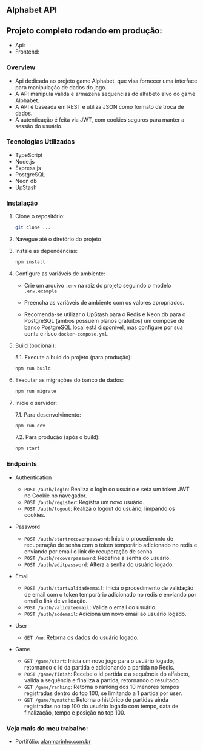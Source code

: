 ## Alphabet API

## Projeto completo rodando em produção: 
  - Api: 
  - Frontend: 

### Overview

- Api dedicada ao projeto game Alphabet, que visa fornecer uma interface para manipulação de dados do jogo.
- A API manipula valida e armazena sequencias do alfabeto alvo do game Alphabet.
- A API é baseada em REST e utiliza JSON como formato de troca de dados.
- A autenticação é feita via JWT, com cookies seguros para manter a sessão do usuário.

### Tecnologias Utilizadas
- TypeScript
- Node.js
- Express.js
- PostgreSQL
- Neon db
- UpStash

### Instalação
1. Clone o repositório:
   ```bash 
   git clone ...
   ```

2. Navegue até o diretório do projeto
3. Instale as dependências:
   ```bash
   npm install
   ```
4. Configure as variáveis de ambiente:
   - Crie um arquivo `.env` na raiz do projeto seguindo o modelo ``.env.example``
   - Preencha as variáveis de ambiente com os valores apropriados.

    - Recomenda-se utilizar o UpStash para o Redis e Neon db para o PostgreSQL (ambos possuem planos gratuitos) um compose de banco PostgreSQL local está disponível, mas configure por sua conta e risco ``docker-compose.yml``.
5. Build (opcional):

    5.1. Execute a buid do projeto (para produção):
    ```bash
    npm run build
    ```
6. Executar as migrações do banco de dados:
   ```bash
   npm run migrate
   ```
7. Inicie o servidor:

    7.1. Para desenvolvimento:
    ```bash
    npm run dev
    ```
      
    7.2. Para produção (após o build):
    ```bash
    npm start
    ```
### Endpoints
- Authentication
  - `POST /auth/login`: Realiza o login do usuário e seta um token JWT no Cookie no navegador.
  - `POST /auth/register`: Registra um novo usuário.
  - `POST /auth/logout`: Realiza o logout do usuário, limpando os cookies.

- Password
  - `POST /auth/startrecoverpassword`: Inicia o procediemnto de recuperação de senha com o token temporário adicionado no redis e enviando por email o link de recuperação de senha.
  - `POST /auth/recoverpassword`: Redefine a senha do usuário.
  - `POST /auth/editpassword`: Altera a senha do usuário logado.

- Email
  - `POST /auth/startvalidadeemail`: Inicia o procedimento de validação de email com o token temporário adicionado no redis e enviando por email o link de validação.
  - `POST /auth/validateemail`: Valida o email do usuário.
  - `POST /auth/addemail`: Adiciona um novo email ao usuário logado.

- User
  - `GET /me`: Retorna os dados do usuário logado.

- Game
  - `GET /game/start`: Inicia um novo jogo para o usuário logado, retornando o id da partida e adicionando a partida no Redis.
  - `POST /game/finish`: Recebe o id partida e a sequência do alfabeto, valida a sequência e finaliza a partida, retornando o resultado.
  - `GET /game/ranking`: Retorna o ranking dos 10 menores tempos registradas dentro do top 100, se limitando a 1 partida por user.
  - `GET /game/mymatchs`: Retorna o histórico de partidas ainda registradas no top 100 do usuário logado com tempo, data de finalização, tempo e posição no top 100.

 
### Veja mais do meu trabalho:
- Portifólio: [alanmarinho.com.br](https://alanmarinho.com.br)